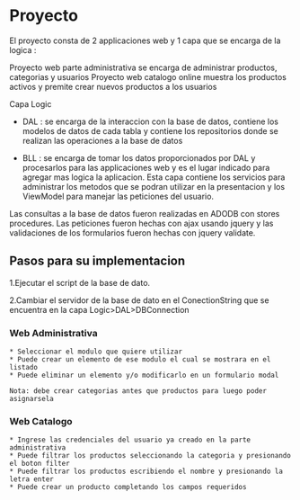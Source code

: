# Proyecto
El proyecto consta de 2 applicaciones web y 1 capa que se encarga de la logica :

Proyecto web parte administrativa se encarga de administrar productos, categorias y usuarios
Proyecto web catalogo online muestra los productos activos y premite crear nuevos productos a los usuarios

Capa Logic 
* DAL : se encarga de la interaccion con la base de datos, contiene los modelos de datos de cada tabla y contiene los repositorios donde se realizan las operaciones a la base de datos

* BLL : se encarga de tomar los datos proporcionados por DAL y procesarlos para las applicaciones web y es el lugar indicado para agregar mas logica la aplicacion. Esta capa contiene los servicios para administrar los metodos que se podran utilizar en la presentacion y los ViewModel para manejar las peticiones del usuario.

Las consultas a la base de datos fueron realizadas en ADODB con stores procedures.
Las peticiones fueron hechas con ajax usando jquery y las validaciones de los formularios fueron hechas con jquery validate.

## Pasos para su implementacion

1.Ejecutar el script de la base de dato.

2.Cambiar el servidor de la base de dato en el ConectionString que se encuentra en la capa Logic>DAL>DBConnection

### Web Administrativa
    * Seleccionar el modulo que quiere utilizar
    * Puede crear un elemento de ese modulo el cual se mostrara en el listado
    * Puede eliminar un elemento y/o modificarlo en un formulario modal

    Nota: debe crear categorias antes que productos para luego poder asignarsela 

### Web Catalogo
    * Ingrese las credenciales del usuario ya creado en la parte administrativa
    * Puede filtrar los productos seleccionando la categoria y presionando el boton filter
    * Puede filtrar los productos escribiendo el nombre y presionando la letra enter
    * Puede crear un producto completando los campos requeridos